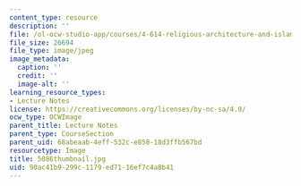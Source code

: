 ```yaml
---
content_type: resource
description: ''
file: /ol-ocw-studio-app/courses/4-614-religious-architecture-and-islamic-cultures-fall-2002/90ac41b9299c1179ed7116ef7c4a8b41_5086thumbnail.jpg
file_size: 26694
file_type: image/jpeg
image_metadata:
  caption: ''
  credit: ''
  image-alt: ''
learning_resource_types:
- Lecture Notes
license: https://creativecommons.org/licenses/by-nc-sa/4.0/
ocw_type: OCWImage
parent_title: Lecture Notes
parent_type: CourseSection
parent_uid: 68abeaab-4eff-532c-e858-18d3ffb567bd
resourcetype: Image
title: 5086thumbnail.jpg
uid: 90ac41b9-299c-1179-ed71-16ef7c4a8b41
---
```

